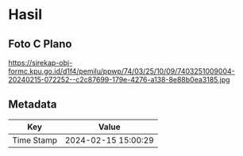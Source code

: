 # Hasil

## Foto C Plano

https://sirekap-obj-formc.kpu.go.id/d1f4/pemilu/ppwp/74/03/25/10/09/7403251009004-20240215-072252--c2c87699-179e-4276-a138-8e88b0ea3185.jpg


## Metadata

| Key        | Value               |
| ---------- | ------------------- |
| Time Stamp | 2024-02-15 15:00:29 |



